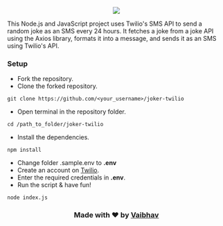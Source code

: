 <p align="center">
<img src="https://user-images.githubusercontent.com/77505989/228861633-0838cf87-bccc-477b-bc5b-a8e788f45859.png" />
</p>

This Node.js and JavaScript project uses Twilio's SMS API to send a random joke as an SMS every 24 hours. It fetches a joke from a joke API using the Axios library, formats it into a message, and sends it as an SMS using Twilio's API.

### Setup
- Fork the repository.
- Clone the forked repository.
```
git clone https://github.com/<your_username>/joker-twilio
```
- Open terminal in the repository folder.
```
cd /path_to_folder/joker-twilio
```
- Install the dependencies.
```
npm install
```
- Change folder .sample.env to **.env**
- Create an account on [Twilio](https://www.twilio.com).
- Enter the required credentials in **.env**.
- Run the script & have fun!
```
node index.js
```

<h3>
  <p align="center">
     Made with ❤️ by <a href="https://github.com/PerksofbeingVaibhav">Vaibhav</a>
  </p>
</h3>
